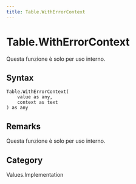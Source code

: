 ```yaml
---
title: Table.WithErrorContext
---
```


# Table.WithErrorContext


Questa funzione è solo per uso interno.


## Syntax

```powerquery
Table.WithErrorContext(
    value as any,
    context as text
) as any
```


## Remarks

Questa funzione è solo per uso interno.



## Category
Values.Implementation
